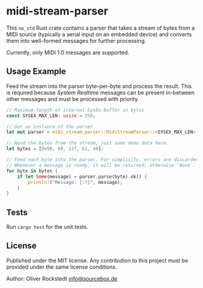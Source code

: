 # midi-stream-parser

This `no_std` Rust crate contains a parser that takes a stream of bytes from a MIDI source (typically a serial input on an embedded device) and converts them into well-formed messages for further processing.

Currently, only MIDI 1.0 messages are supported.

## Usage Example

Feed the stream into the parser byte-per-byte and process the result. This is required because *System Realtime* messages can be present in-between other messages and must be processed with priority.

```rust
// Maximum length of internal SysEx buffer in bytes
const SYSEX_MAX_LEN: usize = 256;

// Get an instance of the parser
let mut parser = midi_stream_parser::MidiStreamParser::<SYSEX_MAX_LEN>::new();

// Read the bytes from the stream, just some demo data here.
let bytes = [0x90, 60, 127, 61, 40];

// Feed each byte into the parser. For simplicity, errors are discarded here by using `ok()`.
// Whenever a message is ready, it will be returned, otherwise `None`.
for byte in bytes {
    if let Some(message) = parser.parse(byte).ok() {
        println!("Message: {:?}", message);
    }
}
```

## Tests

Run `cargo test` for the unit tests.

## License

Published under the MIT license. Any contribution to this project must be provided under the same license conditions.

Author: Oliver Rockstedt <info@sourcebox.de>
